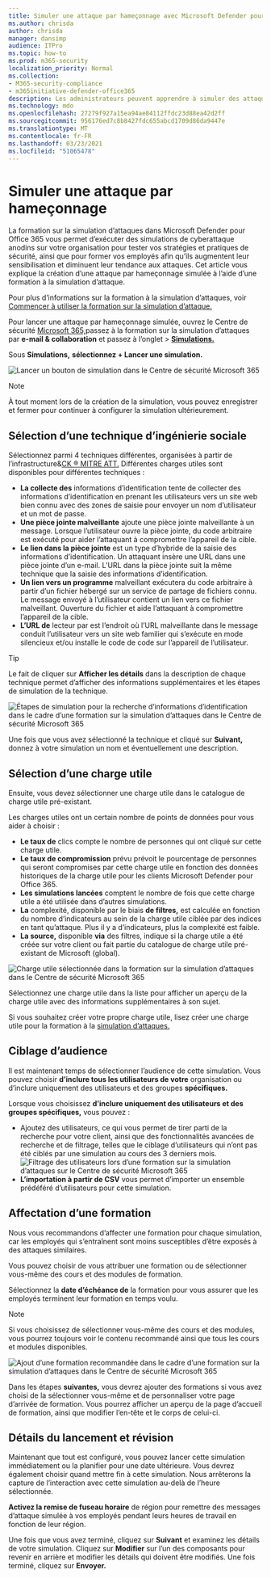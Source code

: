 ```yaml
---
title: Simuler une attaque par hameçonnage avec Microsoft Defender pour Office 365
ms.author: chrisda
author: chrisda
manager: dansimp
audience: ITPro
ms.topic: how-to
ms.prod: m365-security
localization_priority: Normal
ms.collection:
- M365-security-compliance
- m365initiative-defender-office365
description: Les administrateurs peuvent apprendre à simuler des attaques par hameçonnage et à former leurs utilisateurs à la prévention du hameçonnage à l’aide de la formation sur la simulation d’attaques dans Microsoft Defender pour Office 365.
ms.technology: mdo
ms.openlocfilehash: 27279f927a15ea94ae84112ffdc23d88ea42d2ff
ms.sourcegitcommit: 956176ed7c8b8427fdc655abcd1709d86da9447e
ms.translationtype: MT
ms.contentlocale: fr-FR
ms.lasthandoff: 03/23/2021
ms.locfileid: "51065478"
---
```

# <a name="simulate-a-phishing-attack"></a>Simuler une attaque par hameçonnage

La formation sur la simulation d’attaques dans Microsoft Defender pour Office 365 vous permet d’exécuter des simulations de cyberattaque anodins sur votre organisation pour tester vos stratégies et pratiques de sécurité, ainsi que pour former vos employés afin qu’ils augmentent leur sensibilisation et diminuent leur tendance aux attaques. Cet article vous explique la création d’une attaque par hameçonnage simulée à l’aide d’une formation à la simulation d’attaque.

Pour plus d’informations sur la formation à la simulation d’attaques, voir [Commencer à utiliser la formation sur la simulation d’attaque.](attack-simulation-training-get-started.md)

Pour lancer une attaque par hameçonnage simulée, ouvrez le Centre de sécurité [Microsoft 365,](https://security.microsoft.com/)passez à la formation sur la simulation d’attaques par **e-mail & collaboration** et passez à l’onglet \>  [**Simulations.**](https://security.microsoft.com/attacksimulator?viewid=simulations)

Sous **Simulations,** **sélectionnez + Lancer une simulation.**

![Lancer un bouton de simulation dans le Centre de sécurité Microsoft 365](../../media/attack-sim-preview-launch.png)

> [!NOTE]
> À tout moment lors de la création de la simulation, vous pouvez enregistrer et fermer pour continuer à configurer la simulation ultérieurement.

## <a name="selecting-a-social-engineering-technique"></a>Sélection d’une technique d’ingénierie sociale

Sélectionnez parmi 4 techniques différentes, organisées à partir de l’infrastructure&[CK ® MITRE ATT.](https://attack.mitre.org/techniques/enterprise/) Différentes charges utiles sont disponibles pour différentes techniques :

- **La collecte des** informations d’identification tente de collecter des informations d’identification en prenant les utilisateurs vers un site web bien connu avec des zones de saisie pour envoyer un nom d’utilisateur et un mot de passe.
- **Une pièce jointe malveillante** ajoute une pièce jointe malveillante à un message. Lorsque l’utilisateur ouvre la pièce jointe, du code arbitraire est exécuté pour aider l’attaquant à compromettre l’appareil de la cible.
- **Le lien dans la pièce jointe** est un type d’hybride de la saisie des informations d’identification. Un attaquant insère une URL dans une pièce jointe d’un e-mail. L’URL dans la pièce jointe suit la même technique que la saisie des informations d’identification.
- **Un lien vers un programme** malveillant exécutera du code arbitraire à partir d’un fichier hébergé sur un service de partage de fichiers connu. Le message envoyé à l’utilisateur contient un lien vers ce fichier malveillant. Ouverture du fichier et aide l’attaquant à compromettre l’appareil de la cible.
- **L’URL de** lecteur par est l’endroit où l’URL malveillante dans le message conduit l’utilisateur vers un site web familier qui s’exécute en mode silencieux et/ou installe le code de code sur l’appareil de l’utilisateur.

> [!TIP]
> Le fait de cliquer sur **Afficher les détails** dans la description de chaque technique permet d’afficher des informations supplémentaires et les étapes de simulation de la technique.
>
> ![Étapes de simulation pour la recherche d’informations d’identification dans le cadre d’une formation sur la simulation d’attaques dans le Centre de sécurité Microsoft 365](../../media/attack-sim-preview-sim-steps.png)

Une fois que vous avez sélectionné la technique et cliqué sur **Suivant,** donnez à votre simulation un nom et éventuellement une description.

## <a name="selecting-a-payload"></a>Sélection d’une charge utile

Ensuite, vous devez sélectionner une charge utile dans le catalogue de charge utile pré-existant.

Les charges utiles ont un certain nombre de points de données pour vous aider à choisir :

- **Le taux de** clics compte le nombre de personnes qui ont cliqué sur cette charge utile.
- **Le taux de compromission** prévu prévoit le pourcentage de personnes qui seront compromises par cette charge utile en fonction des données historiques de la charge utile pour les clients Microsoft Defender pour Office 365.
- **Les simulations lancées** comptent le nombre de fois que cette charge utile a été utilisée dans d’autres simulations.
- **La** complexité, disponible par le biais **de filtres,** est calculée en fonction du nombre d’indicateurs au sein de la charge utile ciblée par des indices en tant qu’attaque. Plus il y a d’indicateurs, plus la complexité est faible.
- **La source,** disponible **via** des filtres, indique si la charge utile a été créée sur votre client ou fait partie du catalogue de charge utile pré-existant de Microsoft (global).

![Charge utile sélectionnée dans la formation sur la simulation d’attaques dans le Centre de sécurité Microsoft 365](../../media/attack-sim-preview-select-payload.png)

Sélectionnez une charge utile dans la liste pour afficher un aperçu de la charge utile avec des informations supplémentaires à son sujet.

Si vous souhaitez créer votre propre charge utile, lisez créer une charge utile pour la formation à la [simulation d’attaques.](attack-simulation-training-payloads.md)

## <a name="audience-targeting"></a>Ciblage d’audience

Il est maintenant temps de sélectionner l’audience de cette simulation. Vous pouvez choisir **d’inclure tous les utilisateurs de votre** organisation ou d’inclure uniquement des utilisateurs et des groupes **spécifiques.**

Lorsque vous choisissez **d’inclure uniquement des utilisateurs et des groupes spécifiques,** vous pouvez :

- Ajoutez des utilisateurs, ce qui vous permet de tirer parti de la recherche pour votre client, ainsi que des fonctionnalités avancées de recherche et de filtrage, telles que le ciblage d’utilisateurs qui n’ont pas été ciblés par une simulation au cours des 3 derniers mois.
  ![Filtrage des utilisateurs lors d’une formation sur la simulation d’attaques sur le Centre de sécurité Microsoft 365](../../media/attack-sim-preview-user-targeting.png)
- **L’importation à partir de CSV** vous permet d’importer un ensemble prédéféré d’utilisateurs pour cette simulation.

## <a name="assigning-training"></a>Affectation d’une formation

Nous vous recommandons d’affecter une formation pour chaque simulation, car les employés qui s’entraînent sont moins susceptibles d’être exposés à des attaques similaires.

Vous pouvez choisir de vous attribuer une formation ou de sélectionner vous-même des cours et des modules de formation.

Sélectionnez la **date d’échéance de** la formation pour vous assurer que les employés terminent leur formation en temps voulu.

> [!NOTE]
> Si vous choisissez de sélectionner vous-même des cours et des modules, vous pourrez toujours voir le contenu recommandé ainsi que tous les cours et modules disponibles.
>
> ![Ajout d’une formation recommandée dans le cadre d’une formation sur la simulation d’attaques dans le Centre de sécurité Microsoft 365](../../media/attack-sim-preview-add-training.png)

Dans les étapes **suivantes,** vous devrez ajouter des formations si vous avez choisi de la sélectionner vous-même et de personnaliser votre page d’arrivée de formation. Vous pourrez afficher un aperçu de la page d’accueil de formation, ainsi que modifier l’en-tête et le corps de celui-ci.

## <a name="launch-details-and-review"></a>Détails du lancement et révision

Maintenant que tout est configuré, vous pouvez lancer cette simulation immédiatement ou la planifier pour une date ultérieure. Vous devrez également choisir quand mettre fin à cette simulation. Nous arrêterons la capture de l’interaction avec cette simulation au-delà de l’heure sélectionnée.

**Activez la remise de fuseau horaire** de région pour remettre des messages d’attaque simulée à vos employés pendant leurs heures de travail en fonction de leur région.

Une fois que vous avez terminé, cliquez sur **Suivant** et examinez les détails de votre simulation. Cliquez sur **Modifier** sur l’un des composants pour revenir en arrière et modifier les détails qui doivent être modifiés. Une fois terminé, cliquez sur **Envoyer.**
